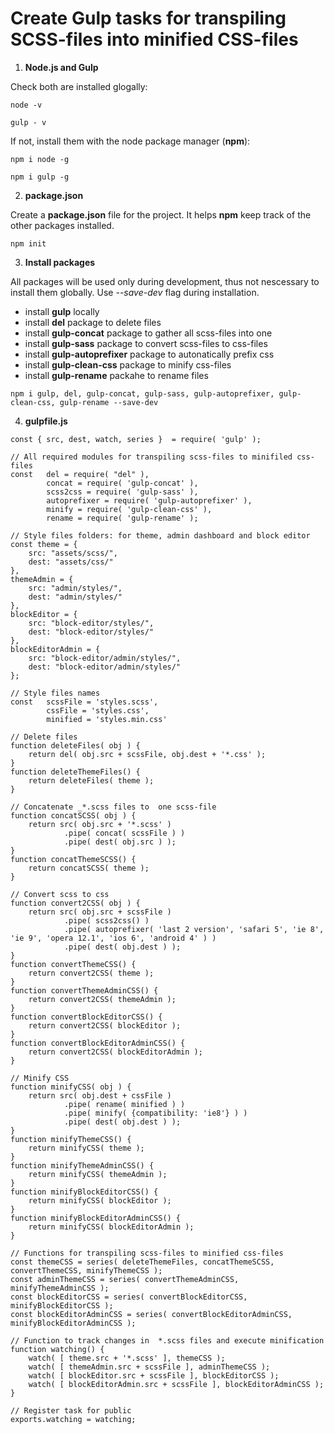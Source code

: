# Create Gulp tasks for transpiling SCSS-files into minified CSS-files

1. __Node.js and Gulp__

Check both are installed glogally:
```
node -v
```
```
gulp - v
```

If not, install them with the node package manager (__npm__):
```
npm i node -g
```
```
npm i gulp -g
```

2. __package.json__

Create a __package.json__ file for the project. It helps __npm__ keep track of the other packages installed.
```
npm init
```

3. __Install packages__

All packages will be used only during development, thus not nescessary to install them globally. Use _--save-dev_ flag during installation.
* install __gulp__ locally
* install __del__ package to delete files
* install __gulp-concat__ package to gather all scss-files into one
* install __gulp-sass__ package to convert scss-files to css-files
* install __gulp-autoprefixer__ package to autonatically prefix css
* install __gulp-clean-css__ package to minify css-files
* install __gulp-rename__ packahe to rename files
```
npm i gulp, del, gulp-concat, gulp-sass, gulp-autoprefixer, gulp-clean-css, gulp-rename --save-dev
```
4. __gulpfile.js__

```
const { src, dest, watch, series }  = require( 'gulp' );

// All required modules for transpiling scss-files to minifiled css-files
const   del = require( "del" ),
        concat = require( 'gulp-concat' ),
        scss2css = require( 'gulp-sass' ),
        autoprefixer = require( 'gulp-autoprefixer' ),
        minify = require( 'gulp-clean-css' ),
        rename = require( 'gulp-rename' );

// Style files folders: for theme, admin dashboard and block editor
const theme = {
    src: "assets/scss/",
    dest: "assets/css/"
},
themeAdmin = {
    src: "admin/styles/",
    dest: "admin/styles/"
},
blockEditor = {
    src: "block-editor/styles/",
    dest: "block-editor/styles/"
},
blockEditorAdmin = {
    src: "block-editor/admin/styles/",
    dest: "block-editor/admin/styles/"
};

// Style files names
const   scssFile = 'styles.scss',
        cssFile = 'styles.css',
        minified = 'styles.min.css'

// Delete files
function deleteFiles( obj ) {
    return del( obj.src + scssFile, obj.dest + '*.css' );
}
function deleteThemeFiles() {
    return deleteFiles( theme );
}

// Concatenate _*.scss files to  one scss-file
function concatSCSS( obj ) {
    return src( obj.src + '*.scss' )
            .pipe( concat( scssFile ) )
            .pipe( dest( obj.src ) );
}
function concatThemeSCSS() {
    return concatSCSS( theme );
}

// Convert scss to css
function convert2CSS( obj ) {
    return src( obj.src + scssFile )
            .pipe( scss2css() )
            .pipe( autoprefixer( 'last 2 version', 'safari 5', 'ie 8', 'ie 9', 'opera 12.1', 'ios 6', 'android 4' ) )
            .pipe( dest( obj.dest ) );
}
function convertThemeCSS() {
    return convert2CSS( theme );
}
function convertThemeAdminCSS() {
    return convert2CSS( themeAdmin );
}
function convertBlockEditorCSS() {
    return convert2CSS( blockEditor );
}
function convertBlockEditorAdminCSS() {
    return convert2CSS( blockEditorAdmin );
}

// Minify CSS
function minifyCSS( obj ) {
    return src( obj.dest + cssFile )
            .pipe( rename( minified ) )
            .pipe( minify( {compatibility: 'ie8'} ) )
            .pipe( dest( obj.dest ) );
}
function minifyThemeCSS() {    
    return minifyCSS( theme );
}
function minifyThemeAdminCSS() {
    return minifyCSS( themeAdmin );
}
function minifyBlockEditorCSS() {
    return minifyCSS( blockEditor );
}
function minifyBlockEditorAdminCSS() {
    return minifyCSS( blockEditorAdmin );
}

// Functions for transpiling scss-files to minified css-files
const themeCSS = series( deleteThemeFiles, concatThemeSCSS, convertThemeCSS, minifyThemeCSS );
const adminThemeCSS = series( convertThemeAdminCSS, minifyThemeAdminCSS );
const blockEditorCSS = series( convertBlockEditorCSS, minifyBlockEditorCSS );
const blockEditorAdminCSS = series( convertBlockEditorAdminCSS, minifyBlockEditorAdminCSS );

// Function to track changes in  *.scss files and execute minification
function watching() {
    watch( [ theme.src + '*.scss' ], themeCSS );
    watch( [ themeAdmin.src + scssFile ], adminThemeCSS );
    watch( [ blockEditor.src + scssFile ], blockEditorCSS );
    watch( [ blockEditorAdmin.src + scssFile ], blockEditorAdminCSS );
}

// Register task for public
exports.watching = watching;
```